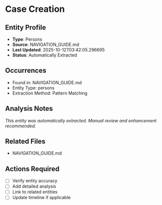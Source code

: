 # Case Creation

## Entity Profile
- **Type**: Persons
- **Source**: NAVIGATION_GUIDE.md
- **Last Updated**: 2025-10-12T03:42:05.296695
- **Status**: Automatically Extracted

## Occurrences
- Found in: NAVIGATION_GUIDE.md
- Entity Type: persons
- Extraction Method: Pattern Matching

## Analysis Notes
*This entity was automatically extracted. Manual review and enhancement recommended.*

## Related Files
- NAVIGATION_GUIDE.md

## Actions Required
- [ ] Verify entity accuracy
- [ ] Add detailed analysis
- [ ] Link to related entities
- [ ] Update timeline if applicable
